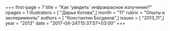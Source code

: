 +++
first-page = 7
title = "Как 'увидеть' инфракрасное излучение?"
npages = 1
illustrators = [ "Дарья Котова",]
month = "11"
rubric = "Опыты и эксперименты"
authors = [ "Константин Богданов",]
issues = [ "2013_11",]
year = "2013"
date = "2017-04-24T15:37:57+03:00"
+++
